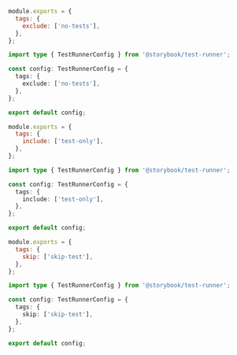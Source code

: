 ```js filename=".storybook/test-runner.js" renderer="common" language="js" tabTitle="config"
module.exports = {
  tags: {
    exclude: ['no-tests'],
  },
};
```

```ts filename=".storybook/test-runner.ts" renderer="common" language="ts" tabTitle="config"
import type { TestRunnerConfig } from '@storybook/test-runner';

const config: TestRunnerConfig = {
  tags: {
    exclude: ['no-tests'],
  },
};

export default config;
```

```js filename=".storybook/test-runner.js" renderer="common" language="js" tabTitle="config"
module.exports = {
  tags: {
    include: ['test-only'],
  },
};
```

```ts filename=".storybook/test-runner.ts" renderer="common" language="ts" tabTitle="config"
import type { TestRunnerConfig } from '@storybook/test-runner';

const config: TestRunnerConfig = {
  tags: {
    include: ['test-only'],
  },
};

export default config;
```

```js filename=".storybook/test-runner.js" renderer="common" language="js" tabTitle="config"
module.exports = {
  tags: {
    skip: ['skip-test'],
  },
};
```

```ts filename=".storybook/test-runner.ts" renderer="common" language="ts" tabTitle="config"
import type { TestRunnerConfig } from '@storybook/test-runner';

const config: TestRunnerConfig = {
  tags: {
    skip: ['skip-test'],
  },
};

export default config;
```

